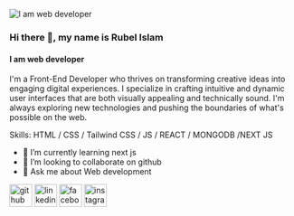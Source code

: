 ![I am web developer]([https://scontent.fjsr11-1.fna.fbcdn.net/v/t39.30808-6/417826825_1090509605308181_3204955639396269120_n.jpg?stp=dst-jpg_p720x720&_nc_cat=101&ccb=1-7&_nc_sid=cc71e4&_nc_eui2=AeG15H_4z20ADDl8LtE6_ifNTU0Elv8BPGtNTQSW_wE8ayuVfoaWM2HxSbSxtaGRok8v3T_B9jpaz84sjL0n8pbp&_nc_ohc=-i3hxK-UEMEQ7kNvgFaUAF6&_nc_ht=scontent.fjsr11-1.fna&oh=00_AYDIPnexAjDrkL7-pcPvvtE0zOEYFfpRE4FGk-kwmsXV0g&oe=66B3BB79](https://media.licdn.com/dms/image/v2/D4D35AQHn2dL5J5XwLg/profile-framedphoto-shrink_400_400/profile-framedphoto-shrink_400_400/0/1738892631071?e=1742205600&v=beta&t=mpabVcQHlhdy8PDXo4_T_lLWFr25WrN1CbaMrrtpKDo))
### Hi there 👋, my name is Rubel Islam
#### I am web developer

I'm a Front-End Developer who thrives on transforming creative ideas into engaging digital experiences. I specialize in crafting intuitive and dynamic user interfaces that are both visually appealing and technically sound. I'm always exploring new technologies and pushing the boundaries of what's possible on the web.

Skills: HTML / CSS / Tailwind CSS / JS / REACT / MONGODB /NEXT JS 

- 🌱 I’m currently learning next js 
- 👯 I’m looking to collaborate on github 
- 💬 Ask me about Web development 


[<img src='https://cdn.jsdelivr.net/npm/simple-icons@3.0.1/icons/github.svg' alt='github' height='40'>](https://github.com/rubel04)  [<img src='https://cdn.jsdelivr.net/npm/simple-icons@3.0.1/icons/linkedin.svg' alt='linkedin' height='40'>](https://www.linkedin.com/in/rubel-islam-bbb2a5317/)  [<img src='https://cdn.jsdelivr.net/npm/simple-icons@3.0.1/icons/facebook.svg' alt='facebook' height='40'>](https://www.facebook.com/rubelislam04)  [<img src='https://cdn.jsdelivr.net/npm/simple-icons@3.0.1/icons/instagram.svg' alt='instagram' height='40'>](https://www.instagram.com/rubelislam04/)  


